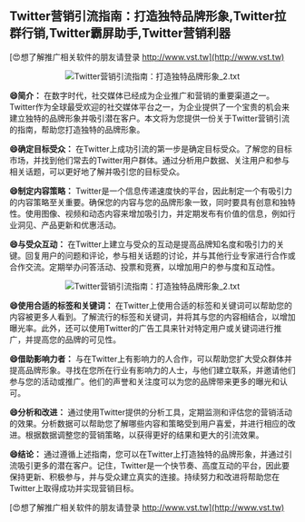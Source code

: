 ## **Twitter营销引流指南：打造独特品牌形象,Twitter拉群行销,Twitter霸屏助手,Twitter营销利器**

[😍想了解推广相关软件的朋友请登录 http://www.vst.tw](http://www.vst.tw)

 <center><img src="https://vst.tw/MP4/tuiguang/png/1.png" alt="Twitter营销引流指南：打造独特品牌形象_2.txt"></center>

**😄简介：**
在数字时代，社交媒体已经成为企业推广和营销的重要渠道之一。Twitter作为全球最受欢迎的社交媒体平台之一，为企业提供了一个宝贵的机会来建立独特的品牌形象并吸引潜在客户。本文将为您提供一份关于Twitter营销引流的指南，帮助您打造独特的品牌形象。

**😄确定目标受众：**
在Twitter上成功引流的第一步是确定目标受众。了解您的目标市场，并找到他们常去的Twitter用户群体。通过分析用户数据、关注用户和参与相关话题，可以更好地了解并吸引您的目标受众。

**😄制定内容策略：**
Twitter是一个信息传递速度快的平台，因此制定一个有吸引力的内容策略至关重要。确保您的内容与您的品牌形象一致，同时要具有创意和独特性。使用图像、视频和动态内容来增加吸引力，并定期发布有价值的信息，例如行业洞见、产品更新和优惠活动。

**😄与受众互动：**
在Twitter上建立与受众的互动是提高品牌知名度和吸引力的关键。回复用户的问题和评论，参与相关话题的讨论，并与其他行业专家进行合作或合作交流。定期举办问答活动、投票和竞赛，以增加用户的参与度和互动性。

 <center><img src="https://vst.tw/MP4/tuiguang/png/5.png" alt="Twitter营销引流指南：打造独特品牌形象_2.txt"></center>

**😄使用合适的标签和关键词：**
在Twitter上使用合适的标签和关键词可以帮助您的内容被更多人看到。了解流行的标签和关键词，并将其与您的内容相结合，以增加曝光率。此外，还可以使用Twitter的广告工具来针对特定用户或关键词进行推广，并提高您的品牌的可见性。

**😄借助影响力者：**
与在Twitter上有影响力的人合作，可以帮助您扩大受众群体并提高品牌形象。寻找在您所在行业有影响力的人士，与他们建立联系，并邀请他们参与您的活动或推广。他们的声誉和关注度可以为您的品牌带来更多的曝光和认可。

**😄分析和改进：**
通过使用Twitter提供的分析工具，定期监测和评估您的营销活动的效果。分析数据可以帮助您了解哪些内容和策略受到用户喜爱，并进行相应的改进。根据数据调整您的营销策略，以获得更好的结果和更大的引流效果。

**😄结论：**
通过遵循上述指南，您可以在Twitter上打造独特的品牌形象，并通过引流吸引更多的潜在客户。记住，Twitter是一个快节奏、高度互动的平台，因此要保持更新、积极参与，并与受众建立真实的连接。持续努力和改进将帮助您在Twitter上取得成功并实现营销目标。

[😍想了解推广相关软件的朋友请登录 http://www.vst.tw](http://www.vst.tw)



